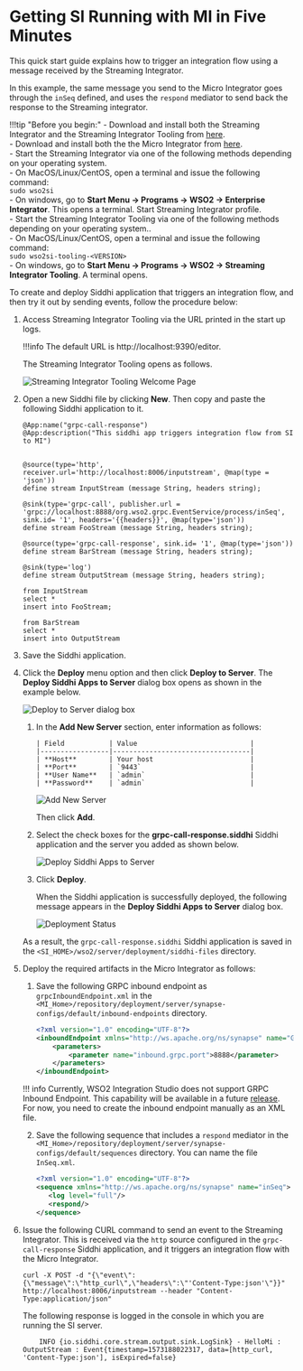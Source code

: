 # Getting SI Running with MI in Five Minutes

This quick start guide explains how to trigger an integration flow using a message received by the Streaming Integrator.

In this example, the same message you send to the Micro Integrator goes through the `inSeq` defined, and uses the `respond` mediator to send back the response to the Streaming integrator.

!!!tip "Before you begin:"
    - Download and install both the Streaming Integrator and the Streaming Integrator Tooling from [here](Link).<br/>
    - Download and install both the the Micro Integrator from [here](Link).<br/>
    - Start the Streaming Integrator via one of the following methods depending on your operating system.<br/>
        - On MacOS/Linux/CentOS, open a terminal and issue the following command:<br/>
            `sudo wso2si`<br/>
        - On windows, go to **Start Menu -> Programs -> WSO2 -> Enterprise Integrator**. This opens a terminal. Start Streaming Integrator profile.<br/>
    - Start the Streaming Integrator Tooling via one of the following methods depending on your operating system..<br/>
        - On MacOS/Linux/CentOS, open a terminal and issue the following command:<br/>
            `sudo wso2si-tooling-<VERSION>`<br/>
        - On windows, go to **Start Menu -> Programs -> WSO2 -> Streaming Integrator Tooling**. A terminal opens.

To create and deploy Siddhi application that triggers an integration flow, and then try it out by sending events, follow the procedure below:

1. Access Streaming Integrator Tooling via the URL printed in the start up logs.

    !!!info
        The default URL is http://localhost:9390/editor.

    The Streaming Integrator Tooling opens as follows.

    ![Streaming Integrator Tooling Welcome Page](../images/getting-si-run-with-mi/Welcome-Page.png)

2. Open a new Siddhi file by clicking **New**. Then copy and paste the following Siddhi application to it.

    ```
    @App:name("grpc-call-response")
    @App:description("This siddhi app triggers integration flow from SI to MI")


    @source(type='http', receiver.url='http://localhost:8006/inputstream', @map(type = 'json'))
    define stream InputStream (message String, headers string);

    @sink(type='grpc-call', publisher.url = 'grpc://localhost:8888/org.wso2.grpc.EventService/process/inSeq', sink.id= '1', headers='{{headers}}', @map(type='json'))
    define stream FooStream (message String, headers string);

    @source(type='grpc-call-response', sink.id= '1', @map(type='json'))
    define stream BarStream (message String, headers string);

    @sink(type='log')
    define stream OutputStream (message String, headers string);

    from InputStream
    select *
    insert into FooStream;

    from BarStream
    select *
    insert into OutputStream
    ```

3. Save the Siddhi application.

4. Click the **Deploy** menu option and then click **Deploy to Server**. The **Deploy Siddhi Apps to Server** dialog box opens as shown in the example below.

    ![Deploy to Server dialog box](../images/getting-si-run-with-mi/deploy-to-server-dialog-box.png)

    1. In the **Add New Server** section, enter information as follows:

           | Field           | Value                            |
           |-----------------|----------------------------------|
           | **Host**        | Your host                        |
           | **Port**        | `9443`                           |
           | **User Name**   | `admin`                          |
           | **Password**    | `admin`                          |

        ![Add New Server](../images/getting-si-run-with-mi/add-new-server.png)

        Then click **Add**.

    2. Select the check boxes for the **grpc-call-response.siddhi** Siddhi application and the server you added as shown below.

        ![Deploy Siddhi Apps to Server](../images/getting-si-run-with-mi/select-siddhi-app-and-server.png)

    3. Click **Deploy**.

        When the Siddhi application is successfully deployed, the following message appears in the **Deploy Siddhi Apps to Server** dialog box.

        ![Deployment Status](../images/getting-si-run-with-mi/siddhi-application-deployment-status.png)

    As a result, the `grpc-call-response.siddhi` Siddhi application is saved in the `<SI_HOME>/wso2/server/deployment/siddhi-files` directory.

5. Deploy the required artifacts in the Micro Integrator as follows:

    1. Save the following GRPC inbound endpoint  as `grpcInboundEndpoint.xml` in the `<MI_Home>/repository/deployment/server/synapse-configs/default/inbound-endpoints` directory.

        ```xml
        <?xml version="1.0" encoding="UTF-8"?>
        <inboundEndpoint xmlns="http://ws.apache.org/ns/synapse" name="GrpcInboundEndpoint" sequence="inSeq" onError="fault" protocol="grpc" suspend="false">
            <parameters>
                <parameter name="inbound.grpc.port">8888</parameter>
            </parameters>
        </inboundEndpoint>
        ```
    !!! info
        Currently, WSO2 Integration Studio does not support GRPC Inbound Endpoint. This capability will be available in a future [release](https://github.com/wso2/devstudio-tooling-ei/issues/1238). 
        For now, you need to create the inbound endpoint manually as an XML file.

    2. Save the following sequence that includes a `respond` mediator in the `<MI_Home>/repository/deployment/server/synapse-configs/default/sequences` directory. You can name the file `InSeq.xml`.

        ```xml
        <?xml version="1.0" encoding="UTF-8"?>
        <sequence xmlns="http://ws.apache.org/ns/synapse" name="inSeq">
           <log level="full"/>
           <respond/>
        </sequence>
        ```


6. Issue the following CURL command to send an event to the Streaming Integrator. This is received via the `http` source configured in the `grpc-call-response` Siddhi application, and it triggers an integration flow with the Micro Integrator.

    `curl -X POST -d "{\"event\":{\"message\":\"http_curl\",\"headers\":\"'Content-Type:json'\"}}" http://localhost:8006/inputstream --header "Content-Type:application/json"`

    The following response is logged in the console in which you are running the SI server.

    ```
        INFO {io.siddhi.core.stream.output.sink.LogSink} - HelloMi : OutputStream : Event{timestamp=1573188022317, data=[http_curl, 'Content-Type:json'], isExpired=false}
    ```